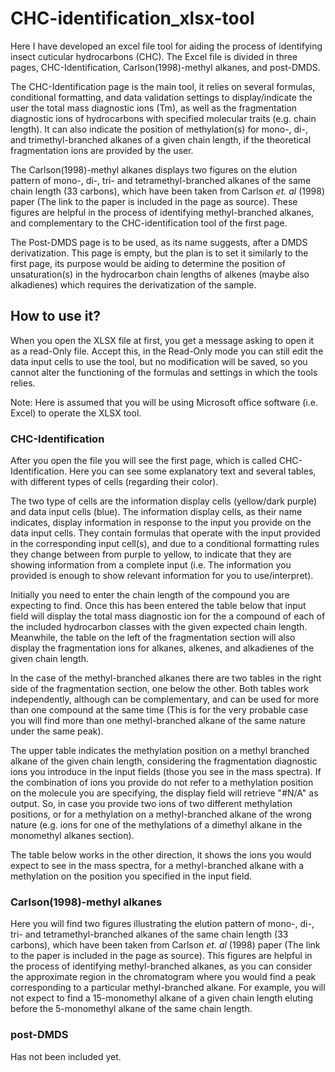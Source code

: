 # CHC-identification_xlsx-tool

Here I have developed an excel file tool for aiding the process of identifying insect cuticular hydrocarbons (CHC).
The Excel file is divided in three pages, CHC-Identification, Carlson(1998)-methyl alkanes, and post-DMDS.

The CHC-Identification page is the main tool, it relies on several formulas, conditional formatting, and data validation settings to display/indicate the user the total mass diagnostic ions (Tm), as well as the fragmentation diagnostic ions of hydrocarbons with specified molecular traits (e.g. chain length). It can also indicate the position of methylation(s) for mono-, di-, and trimethyl-branched alkanes of a given chain length, if the theoretical fragmentation ions are provided by the user.

The Carlson(1998)-methyl alkanes displays two figures on the elution pattern of mono-, di-, tri- and tetramethyl-branched alkanes of the same chain length (33 carbons), which have been taken from Carlson _et. al_ (1998) paper (The link to the paper is included in the page as source). These figures are helpful in the process of identifying methyl-branched alkanes, and complementary to the CHC-identification tool of the first page.

The Post-DMDS page is to be used, as its name suggests, after a DMDS derivatization. This page is empty, but the plan is to set it similarly to the first page, its purpose would be aiding to determine the position of unsaturation(s) in the hydrocarbon chain lengths of alkenes (maybe also alkadienes) which requires the derivatization of the sample.

## How to use it?

When you open the XLSX file at first, you get a message asking to open it as a read-Only file. Accept this, in the Read-Only mode you can still edit the data input cells to use the tool, but no modification will be saved, so you cannot alter the functioning of the formulas and settings in which the tools relies.

Note: Here is assumed that you will be using Microsoft office software (i.e. Excel) to operate the XLSX tool.

### CHC-Identification
After you open the file you will see the first page, which is called CHC-Identification. Here you can see some explanatory text and several tables, with different types of cells (regarding their color).

The two type of cells are the information display cells (yellow/dark purple) and data input cells (blue).
The information display cells, as their name indicates, display information in response to the input you provide on the data input cells. They contain formulas that operate with the input provided in the corresponding input cell(s), and due to a conditional formatting rules they change between from purple to yellow, to indicate that they are showing information from a complete input (i.e. The information you provided is enough to show relevant information for you to use/interpret).

Initially you need to enter the chain length of the compound you are expecting to find. Once this has been entered the table below that input field will display the total mass diagnostic ion for the a compound of each of the included hydrocarbon classes with the given expected chain length. Meanwhile, the table on the left of the fragmentation section will also display the fragmentation ions for alkanes, alkenes, and alkadienes of the given chain length.

In the case of the methyl-branched alkanes there are two tables in the right side of the fragmentation section, one below the other. Both tables work independently, although can be complementary, and can be used for more than one compound at the same time (This is for the very probable case you will find more than one methyl-branched alkane of the same nature under the same peak).

The upper table indicates the methylation position on a methyl branched alkane of the given chain length, considering the fragmentation diagnostic ions you introduce in the input fields (those you see in the mass spectra). If the combination of ions you provide do not refer to a methylation position on the molecule you are specifying, the display field will retrieve "#N/A" as output. So, in case you provide two ions of two different methylation positions, or for a methylation on a methyl-branched alkane of the wrong nature (e.g. ions for one of the methylations of a dimethyl alkane in the monomethyl alkanes section).

The table below works in the other direction, it shows the ions you would expect to see in the mass spectra, for a methyl-branched alkane with a methylation on the position you specified in the input field.

### Carlson(1998)-methyl alkanes
Here you will find two figures illustrating the elution pattern of mono-, di-, tri- and tetramethyl-branched alkanes of the same chain length (33 carbons), which have been taken from Carlson _et. al_ (1998) paper (The link to the paper is included in the page as source). This figures are helpful in the process of identifying methyl-branched alkanes, as you can consider the approximate region in the chromatogram where you would find a peak corresponding to a particular methyl-branched alkane. For example, you will not expect to find a 15-monomethyl alkane of a given chain length eluting before the 5-monomethyl alkane of the same chain length.

### post-DMDS
Has not been included yet.
